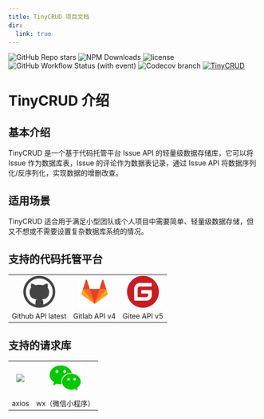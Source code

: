 ```yaml
---
title: TinyCRUD 项目文档
dir:
  link: true
---
```


<p>
<img alt="GitHub Repo stars" src="https://img.shields.io/github/stars/GuoXiCheng/TinyCRUD"/> <img alt="NPM Downloads" src="https://img.shields.io/npm/dw/tiny-crud"/> <img alt="license" src="https://img.shields.io/github/license/GuoXiCheng/TinyCRUD" /> <img alt="GitHub Workflow Status (with event)" src="https://img.shields.io/github/actions/workflow/status/GuoXiCheng/TinyCRUD/ci.yml" /> <img alt="Codecov branch" src="https://img.shields.io/codecov/c/github/GuoXiCheng/TinyCRUD/main" /> <a href="https://github.com/GuoXiCheng/TinyCRUD"><img alt="TinyCRUD" src="https://img.shields.io/badge/GitHub-TinyCRUD-blue.svg" /></a></p>

# TinyCRUD 介绍

## 基本介绍

TinyCRUD 是一个基于代码托管平台 Issue API 的轻量级数据存储库，它可以将 Issue 作为数据库表，Issue 的评论作为数据表记录，通过 Issue API 将数据序列化/反序列化，实现数据的增删改查。

## 适用场景

TinyCRUD 适合用于满足小型团队或个人项目中需要简单、轻量级数据存储，但又不想或不需要设置复杂数据库系统的情况。

## 支持的代码托管平台

<table style="text-align:center">  
    <tr>
        <td>
            <img src="/assets/image/tiny-crud-docs/github.svg" />
        </td>
        <td>
            <img src="/assets/image/tiny-crud-docs/gitlab.svg" />
        </td>
        <td>
            <img src="/assets/image/tiny-crud-docs/gitee.svg" />
        </td>
    </tr>
    <tr>
        <td>
            Github API latest
        </td>
        <td>
            Gitlab API v4
        </td>
        <td>
            Gitee API v5
        </td>
    </tr>
</table>

## 支持的请求库

<table style="text-align:center">
    <tr>
        <td>
            <img src="https://axios-http.com/assets/logo.svg" />
        </td>
        <td>
            <img src="/assets/image/tiny-crud-docs/wechat.svg" />
        </td>
    </tr>
    <tr>
        <td>
            axios
        </td>
        <td>
            wx（微信小程序）
        </td>
    </tr>
</table>